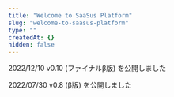 ```yaml
---
title: "Welcome to SaaSus Platform"
slug: "welcome-to-saasus-platform"
type: ""
createdAt: {}
hidden: false
---
```

2022/12/10 v0.10 (ファイナルβ版) を公開しました

2022/07/30 v0.8 (β版) を公開しました